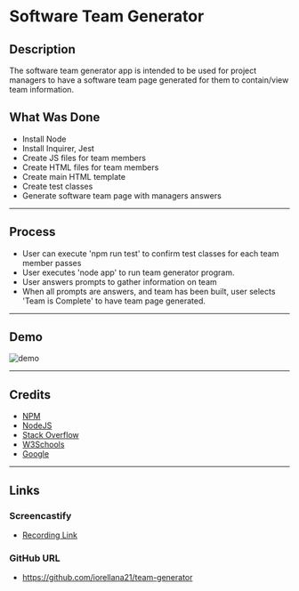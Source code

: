 # Software Team Generator
## Description
The software team generator app is intended to be used for project managers to have a software team page generated for them to contain/view team information.
## What Was Done
* Install Node
* Install Inquirer, Jest
* Create JS files for team members
* Create HTML files for team members
* Create main HTML template
* Create test classes
* Generate software team page with managers answers
---
## Process
* User can execute 'npm run test' to confirm test classes for each team member passes
* User executes 'node app' to run team generator program.
* User answers prompts to gather information on team
* When all prompts are answers, and team has been built, user selects 'Team is Complete' to have team page generated.
---
## Demo
![demo](./asset/team-generator-demo.gif)

---
## Credits
* [NPM](https://www.npmjs.com/)
* [NodeJS](https://nodejs.org/en/docs/)
* [Stack Overflow](https://stackoverflow.com/)
* [W3Schools](https://www.w3schools.com/)
* [Google](https://www.google.com/)
---
## Links
### Screencastify
* [Recording Link](https://drive.google.com/file/d/1PBsAG62VLkBu9p1D0MEYxbilPe30-Gks/view)
### GitHub URL
* https://github.com/iorellana21/team-generator